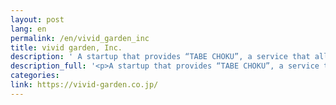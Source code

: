 ```yaml
---
layout: post
lang: en
permalink: /en/vivid_garden_inc
title: vivid garden, Inc.
description: ' A startup that provides “TABE CHOKU”, a service that allows producers who grow ganic crops to send their favorite crops by “farmers direct delivery”. '
description_full: '<p>A startup that provides “TABE CHOKU”, a service that allows producers who grow ganic crops to send their favorite crops by “farmers direct delivery”.</p>'
categories: 
link: https://vivid-garden.co.jp/
---
```

